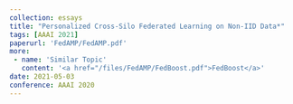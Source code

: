 ```yaml
---
collection: essays
title: "Personalized Cross-Silo Federated Learning on Non-IID Data*"
tags: [AAAI 2021]
paperurl: 'FedAMP/FedAMP.pdf'
more:
 - name: 'Similar Topic'
   content: '<a href="/files/FedAMP/FedBoost.pdf">FedBoost</a>'
date: 2021-05-03
conference: AAAI 2020
---
```



